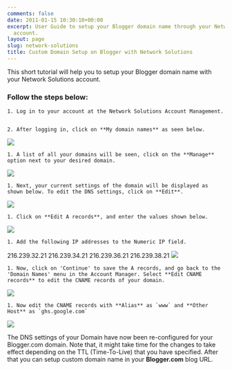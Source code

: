 ```yaml
---
comments: false
date: 2011-01-15 10:30:10+00:00
excerpt: User Guide to setup your Blogger domain name through your Network Solutions
  account.
layout: page
slug: network-solutions
title: Custom Domain Setup on Blogger with Network Solutions
---
```


This short tutorial will help you to setup your Blogger domain name with your Network Solutions account.


### Follow the steps below:






	
    1. Log in to your account at the Network Solutions Account Management.

	
    2. After logging in, click on **My domain names** as seen below.



[![](https://rtcamp.com/wp-content/uploads/2011/01/B2W-network-solutions12.jpg)](https://rtcamp.com/wp-content/uploads/2011/01/B2W-network-solutions12.jpg)




	
    1. A list of all your domains will be seen, click on the **Manage** option next to your desired domain.



[![](https://rtcamp.com/wp-content/uploads/2011/01/B2W-network-solutions-21-600x235.jpg)](https://rtcamp.com/wp-content/uploads/2011/01/B2W-network-solutions-21-600x235.jpg)




	
    1. Next, your current settings of the domain will be displayed as shown below. To edit the DNS settings, click on **Edit**.



[![](https://rtcamp.com/wp-content/uploads/2011/01/B2W-network-solutions-31.jpg)](https://rtcamp.com/wp-content/uploads/2011/01/B2W-network-solutions-31.jpg)




	
    1. Click on **Edit A records**, and enter the values shown below.



[![](https://rtcamp.com/wp-content/uploads/2011/01/B2W-network-solutions-42.jpg)](https://rtcamp.com/wp-content/uploads/2011/01/B2W-network-solutions-42.jpg)




	
    1. Add the following IP addresses to the Numeric IP field.



216.239.32.21
216.239.34.21
216.239.36.21
216.239.38.21
[![](https://rtcamp.com/wp-content/uploads/2011/01/B2W-network-solutions-53.jpg)](https://rtcamp.com/wp-content/uploads/2011/01/B2W-network-solutions-53.jpg)




	
    1. Now, click on 'Continue' to save the A records, and go back to the 'Domain Names' menu in the Account Manager. Select **Edit CNAME records** to edit the CNAME records of your domain.



[![](https://rtcamp.com/wp-content/uploads/2011/01/B2W-network-solutions-82.jpg)](https://rtcamp.com/wp-content/uploads/2011/01/B2W-network-solutions-82.jpg)




	
    1. Now edit the CNAME records with **Alias** as `www` and **Other Host** as `ghs.google.com`



[![](https://rtcamp.com/wp-content/uploads/2011/01/B2W-network-solutions-61-600x172.jpg)](https://rtcamp.com/wp-content/uploads/2011/01/B2W-network-solutions-61-600x172.jpg)

The DNS settings of your Domain have now been re-configured for your Blogger.com domain. Note that, it might take time for the changes to take effect depending on the TTL (Time-To-Live) that you have specified. After that you can setup custom domain name in your **Blogger.com** blog URL.
